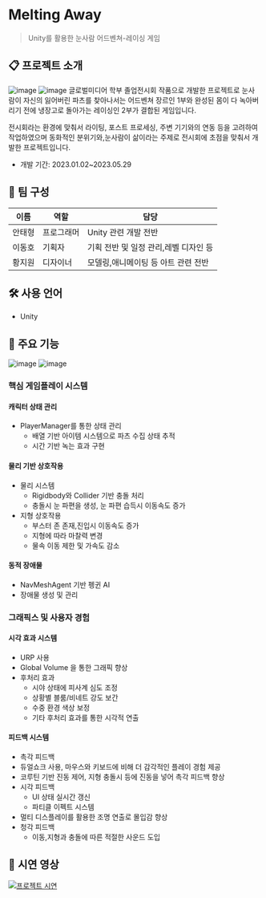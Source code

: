 # Melting Away
> Unity를 활용한 눈사람 어드벤쳐-레이싱 게임

## 📋 프로젝트 소개
![image](https://github.com/user-attachments/assets/74f6edbb-7177-4925-8c82-e376bc6f4ec0)
![image](https://github.com/user-attachments/assets/74b9cb1a-77bd-4635-aa35-b1d825c1ce70)
글로벌미디어 학부 졸업전시회 작품으로 개발한 프로젝트로
눈사람이 자신의 잃어버린 파츠를 찾아나서는 어드벤쳐 장르인 1부와
완성된 몸이 다 녹아버리기 전에 냉장고로 돌아가는 레이싱인 2부가 결합된 게임입니다.

전시회라는 환경에 맞춰서 라이팅, 포스트 프로세싱, 주변 기기와의 연동 등을 고려하여 작업하였으며
동화적인 분위기와,눈사람이 삶이라는 주제로 전시회에 초점을 맞춰서 개발한 프로젝트입니다.
- 개발 기간: 2023.01.02~2023.05.29

## 👥 팀 구성
|이름|역할|담당|
|---|---|---|
|안태형|프로그래머|Unity 관련 개발 전반|
|이동호|기획자|기획 전반 및 일정 관리,레벨 디자인 등|
|황지원|디자이너|모델링,애니메이팅 등 아트 관련 전반|

## 🛠 사용 언어
- Unity

## 📌 주요 기능 

![image](https://github.com/user-attachments/assets/def2672e-8f37-40e4-bd22-7fac4c381cd8)
![image](https://github.com/user-attachments/assets/16b8d325-5cbf-45cc-8194-520c48cfd5f2)
### 핵심 게임플레이 시스템

#### 캐릭터 상태 관리
- PlayerManager를 통한 상태 관리
  - 배열 기반 아이템 시스템으로 파츠 수집 상태 추적
  - 시간 기반 녹는 효과 구현

#### 물리 기반 상호작용
- 물리 시스템
  - Rigidbody와 Collider 기반 충돌 처리
  - 충돌시 눈 파편을 생성, 눈 파편 습득시 이동속도 증가
- 지형 상호작용
  - 부스터 존 존재,진입시 이동속도 증가
  - 지형에 따라 마찰력 변경
  - 물속 이동 제한 및 가속도 감소

#### 동적 장애물
- NavMeshAgent 기반 펭귄 AI
- 장애물 생성 및 관리

### 그래픽스 및 사용자 경험

#### 시각 효과 시스템
- URP 사용
 - Global Volume 을 통한 그래픽 향상
- 후처리 효과
  - 시야 상태에 피사계 심도 조정
  - 상황별 블룸/비네트 강도 보간
  - 수중 환경 색상 보정
  - 기타 후처리 효과를 통한 시각적 연출

#### 피드백 시스템
- 촉각 피드백
 - 듀얼쇼크 사용, 마우스와 키보드에 비해 더 감각적인 플레이 경험 제공
 - 코루틴 기반 진동 제어, 지형 충돌시 등에 진동을 넣어 촉각 피드백 향상
- 시각 피드백
  - UI 상태 실시간 갱신
  - 파티클 이펙트 시스템
- 멀티 디스플레이를 활용한 조명 연출로 몰입감 향상
- 청각 피드백
  - 이동,지형과 충돌에 따른 적절한 사운드 도입
  


## 🎥 시연 영상
[![프로젝트 시연](https://img.youtube.com/vi/eUCNXiEFHVk/0.jpg)](https://youtu.be/eUCNXiEFHVk)

